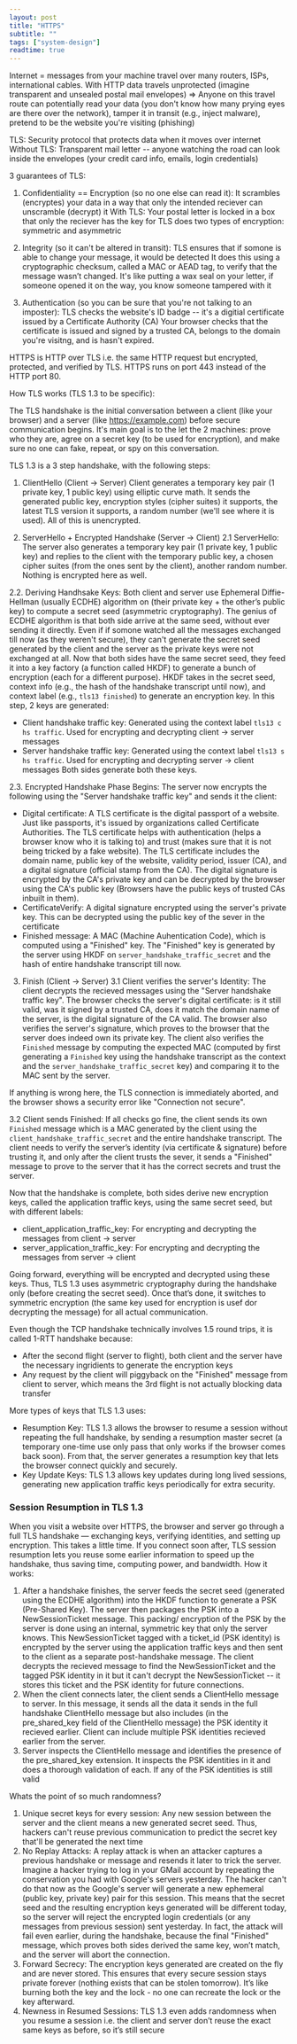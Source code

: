 ```yaml
---
layout: post
title: "HTTPS"
subtitle: ""
tags: ["system-design"]
readtime: true
---
```


Internet = messages from your machine travel over many routers, ISPs, international cables. With HTTP data travels unprotected (imagine transparent and unsealed postal mail envelopes) => Anyone on this travel route can potentially read your data (you don't know how many prying eyes are there over the network), tamper it in transit (e.g., inject malware), pretend to be the website you're visiting (phishing)


TLS: Security protocol that protects data when it moves over internet
Without TLS: Transparent mail letter -- anyone watching the road can look inside the envelopes (your credit card info, emails, login credentials)

3 guarantees of TLS:
1. Confidentiality == Encryption (so no one else can read it): It scrambles (encryptes) your data in a way that only the intended reciever can unscramble (decrypt) it
With TLS: Your postal letter is locked in a box that only the reciever has the key for
TLS does two types of encryption: symmetric and asymmetric

2. Integrity (so it can't be altered in transit): TLS ensures that if somone is able to change your message, it would be detected
It does this using a cryptographic checksum, called a MAC or AEAD tag, to verify that the message wasn’t changed.
It's like putting a wax seal on your letter, if someone opened it on the way, you know someone tampered with it

3. Authentication (so you can be sure that you're not talking to an imposter): TLS checks the website's ID badge -- it's a digitial certificate issued by a Certificate Authority (CA)
Your browser checks that the certificate is issued and signed by a trusted CA, belongs to the domain you're visitng, and is hasn't expired. 

HTTPS is HTTP over TLS i.e. the same HTTP request but encrypted, protected, and verified by TLS. HTTPS runs on port 443 instead of the HTTP port 80.

How TLS works (TLS 1.3 to be specific):

The TLS handshake is the initial conversation between a client (like your browser) and a server (like https://example.com) before secure communication begins. It's main goal is to the let the 2 machines: prove who they are, agree on a secret key (to be used for encryption), and make sure no one can fake, repeat, or spy on this conversation. 

TLS 1.3 is a 3 step handshake, with the following steps:

1. ClientHello (Client -> Server)
Client generates a temporary key pair (1 private key, 1 public key) using elliptic curve math. It sends the generated public key, encryption styles (cipher suites) it supports, the latest TLS version it supports, a random number (we'll see where it is used). All of this is unencrypted.

2. ServerHello + Encrypted Handshake (Server -> Client)
2.1 ServerHello:
The server also generates a temporary key pair (1 private key, 1 public key) and replies to the client with the temporary public key, a chosen cipher suites (from the ones sent by the client), another random number. Nothing is encrypted here as well.

2.2. Deriving Handhsake Keys: 
Both client and server use Ephemeral Diffie-Hellman (usually ECDHE) algorithm on (their private key + the other’s public key) to compute a secret seed (asymmetric cryptography). The genius of ECDHE algorithm is that both side arrive at the same seed, without ever sending it directly. Even if if somone watched all the messages exchanged till now (as they weren't secure), they can't generate the secret seed generated by the client and the server as the private keys were not exchanged at all. 
Now that both sides have the same secret seed, they feed it into a key factory (a function called HKDF) to generate a bunch of encryption (each for a different purpose). HKDF takes in the secret seed, context info (e.g., the hash of the handshake transcript until now), and context label (e.g., `tls13 finished`) to generate an encryption key. In this step, 2 keys are generated:
- Client handshake traffic key: Generated using the context label `tls13 c hs traffic`. Used for encrypting and decrypting client -> server messages
- Server handshake traffic key: Generated using the context label `tls13 s hs traffic`. Used for encrypting and decrypting server -> client messages
Both sides generate both these keys.

2.3. Encrypted Handshake Phase Begins:
The server now encrypts the following using the "Server handshake traffic key" and sends it the client:
- Digital certificate: A TLS certificate is the digital passport of a website. Just like passports, it's issued by organizations called Certificate Authorities. The TLS certificate helps with authentication (helps a browser know who it is talking to) and trust (makes sure that it is not being tricked by a fake website). The TLS certificate includes the domain name, public key of the website, validity period, issuer (CA), and a digital signature (official stamp from the CA). The digital signature is encrypted by the CA's private key and can be decrypted by the browser using the CA's public key (Browsers have the public keys of trusted CAs inbuilt in them). 
- CertificateVerify: A digital signature encrypted using the server's private key. This can be decrypted using the public key of the sever in the certificate
- Finished message: A MAC (Machine Auhentication Code), which is computed using a "Finished" key. The "Finished" key is generated by the server using HKDF on `server_handshake_traffic_secret` and the hash of entire handshake transcript till now.

3.  Finish (Client → Server)
3.1 Client verifies the server's Identity:
The client decrypts the recieved messages using the "Server handshake traffic key". The browser checks the server's digital certificate: is it still valid, was it signed by a trusted CA, does it match the domain name of the server, is the digital signature of the CA valid. The browser also verifies the server's signature, which proves to the browser that the server does indeed own its private key. The client also verifies the `Finished` message by computing the expected MAC (computed by first generating a `Finished` key using the handshake transcript as the context and the `server_handshake_traffic_secret` key) and comparing it to the MAC sent by the server. 

If anything is wrong here, the TLS connection is immediately aborted, and the browser shows a security error like "Connection not secure". 

3.2 Client sends Finished:
If all checks go fine, the client sends its own `Finished` message which is a MAC generated by the client using the `client_handshake_traffic_secret` and the entire handshake transcript. The client needs to verify the server’s identity (via certificate & signature) before trusting it, and only after the client trusts the sever, it sends a "Finished" message to prove to the server that it has the correct secrets and trust the server.


Now that the handshake is complete, both sides derive new encryption keys, called the application traffic keys, using the same secret seed, but with different labels:
- client_application_traffic_key: For encrypting and decrypting the messages from client -> server
- server_application_traffic_key: For encrypting and decrypting the messages from server -> client

Going forward, everything will be encrypted and decrypted using these keys. Thus, TLS 1.3 uses asymmetric cryptography during the handshake only (before creating the secret seed). Once that’s done, it switches to symmetric encryption (the same key used for encryption is usef dor decrypting the message) for all actual communication.

Even though the TCP handshake technically involves 1.5 round trips, it is called 1-RTT handshake because:
- After the second flight (server to flight), both client and the server have the necessary ingridients to generate the encryption keys
- Any request by the client will piggyback on the "Finished" message from client to server, which means the 3rd flight is not actually blocking data transfer

More types of keys that TLS 1.3 uses:
- Resumption Key: TLS 1.3 allows the browser to resume a session without repeating the full handshake, by sending a resumption master secret (a temporary one-time use only pass that only works if the browser comes back soon). From that, the server generates a resumption key that lets the browser connect quickly and securely.
- Key Update Keys: TLS 1.3 allows key updates during long lived sessions, generating new application traffic keys periodically for extra security.

### Session Resumption in TLS 1.3

When you visit a website over HTTPS, the browser and server go through a full TLS handshake — exchanging keys, verifying identities, and setting up encryption. This takes a little time. If you connect soon after, TLS session resumption lets you reuse some earlier information to speed up the handshake, thus saving time, computing power, and bandwidth. How it works:
1. After a handshake finishes, the server feeds the secret seed (generated using the ECDHE algorithm) into the HKDF function to generate a PSK (Pre-Shared Key). The server then packages the PSK into a NewSessionTicket message. This packing/ encryption of the PSK by the server is done using an internal, symmetric key that only the server knows. This NewSessionTicket tagged with a ticket_id (PSK identity) is encrypted by the server using the application traffic keys and then sent to the client as a separate post-handshake message. The client decrypts the recieved message to find the NewSessionTicket and the tagged PSK identity in it but it can't decrypt the NewSessionTicket -- it stores this ticket and the PSK identity for future connections.
2. When the client connects later, the client sends a ClientHello message to server. In this message, it sends all the data it sends in the full handshake ClientHello message but also includes (in the pre_shared_key field of the ClientHello message) the PSK identity it recieved earlier. Client can include multiple PSK identities recieved earlier from the server.
3. Server inspects the ClientHello message and identifies the presence of the pre_shared_key extension. It inspects the PSK identities in it and does a thorough validation of each. If any of the PSK identities is still valid 


Whats the point of so much randomness?
1. Unique secret keys for every session: Any new session between the server and the client means a new generated secret seed. Thus, hackers can't reuse previous communication to predict the secret key that'll be generated the next time
2. No Replay Attacks: A replay attack is when an attacker captures a previous handshake or message and resends it later to trick the server. Imagine a hacker trying to log in your GMail account by repeating the conservation you had with Google's servers yesterday. The hacker can't do that now as the Google's server will generate a new ephemeral (public key, private key) pair for this session. This means that the secret seed and the resulting encryption keys generated will be different today, so the server will reject the encrypted login credentials (or any messages from previous session) sent yesterday. In fact, the attack will fail even earlier, during the handshake, because the final "Finished" message, which proves both sides derived the same key, won’t match, and the server will abort the connection.
3. Forward Secrecy: The encryption keys generated are created on the fly and are never stored. This ensures that every secure session stays private forever (nothing exists that can be stolen tomorrow). It’s like burning both the key and the lock - no one can recreate the lock or the key afterward.
4. Newness in Resumed Sessions: TLS 1.3 even adds randomness when you resume a session i.e. the client and server don’t reuse the exact same keys as before, so it’s still secure





